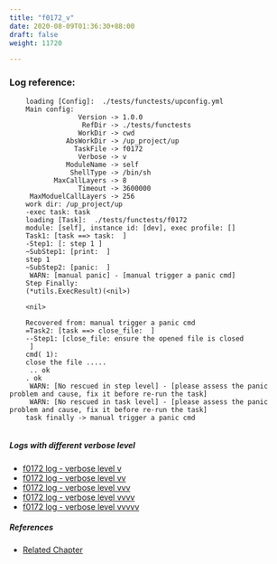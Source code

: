 ```yaml
---
title: "f0172_v"
date: 2020-08-09T01:36:30+88:00
draft: false
weight: 11720

---
```


### Log reference: <no value>

```
    loading [Config]:  ./tests/functests/upconfig.yml
    Main config:
                 Version -> 1.0.0
                  RefDir -> ./tests/functests
                 WorkDir -> cwd
              AbsWorkDir -> /up_project/up
                TaskFile -> f0172
                 Verbose -> v
              ModuleName -> self
               ShellType -> /bin/sh
           MaxCallLayers -> 8
                 Timeout -> 3600000
     MaxModuelCallLayers -> 256
    work dir: /up_project/up
    -exec task: task
    loading [Task]:  ./tests/functests/f0172
    module: [self], instance id: [dev], exec profile: []
    Task1: [task ==> task:  ]
    -Step1: [: step 1 ]
    ~SubStep1: [print:  ]
    step 1
    ~SubStep2: [panic:  ]
     WARN: [manual panic] - [manual trigger a panic cmd]
    Step Finally:
    (*utils.ExecResult)(<nil>)
    
    <nil>
    
    Recovered from: manual trigger a panic cmd
    =Task2: [task ==> close_file:  ]
    --Step1: [close_file: ensure the opened file is closed
     ]
    cmd( 1):
    close the file .....
     .. ok
    . ok
     WARN: [No rescued in step level] - [please assess the panic problem and cause, fix it before re-run the task]
     WARN: [No rescued in task level] - [please assess the panic problem and cause, fix it before re-run the task]
    task finally -> manual trigger a panic cmd
    
```

##### Logs with different verbose level
* [f0172 log - verbose level v](../../logs/f0172_v)
* [f0172 log - verbose level vv](../../logs/f0172_vv)
* [f0172 log - verbose level vvv](../../logs/f0172_vvv)
* [f0172 log - verbose level vvvv](../../logs/f0172_vvvv)
* [f0172 log - verbose level vvvvv](../../logs/f0172_vvvvv)

##### References
* [Related Chapter](../../flow-controll/f0172)
